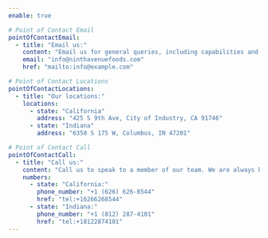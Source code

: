 ```yaml
---
enable: true

# Point of Contact Email
pointOfContactEmail:
  - title: "Email us:"
    content: "Email us for general queries, including capabilities and partnership opportunities."
    email: "info@ninthavenuefoods.com"
    href: "mailto:info@example.com"

# Point of Contact Locations
pointOfContactLocations:
  - title: "Our locations:"
    locations:
      - state: "California"
        address: "425 S 9th Ave, City of Industry, CA 91746"
      - state: "Indiana"
        address: "6350 S 175 W, Columbus, IN 47201"

# Point of Contact Call
pointOfContactCall:
  - title: "Call us:"
    content: "Call us to speak to a member of our team. We are always happy to help."
    numbers:
      - state: "California:"
        phone_number: "+1 (626) 626-8544"
        href: "tel:+16266268544"
      - state: "Indiana:"
        phone_number: "+1 (812) 287-4101"
        href: "tel:+18122874101"
---
```

